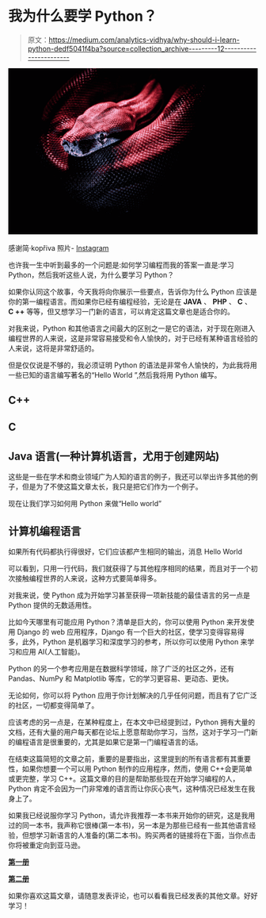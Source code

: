 # 我为什么要学 Python？

> 原文：<https://medium.com/analytics-vidhya/why-should-i-learn-python-dedf5041f4ba?source=collection_archive---------12----------------------->

![](img/fe389e35ca5274ac06e29385e26ff8a6.png)

感谢简·kopřiva 照片- [Instagram](https://www.instagram.com/koprivak.art/)

也许我一生中听到最多的一个问题是:如何学习编程而我的答案一直是:学习 Python，然后我听这些人说，为什么要学习 Python？

如果你认同这个故事，今天我将向你展示一些要点，告诉你为什么 Python 应该是你的第一编程语言。而如果你已经有编程经验，无论是在 **JAVA** 、 **PHP** 、 **C** 、 **C ++** 等等，但又想学习一门新的语言，可以肯定这篇文章也是适合你的。

对我来说，Python 和其他语言之间最大的区别之一是它的语法，对于现在刚进入编程世界的人来说，这是非常容易接受和令人愉快的，对于已经有某种语言经验的人来说，这将是非常舒适的。

但是仅仅说是不够的，我必须证明 Python 的语法是非常令人愉快的，为此我将用一些已知的语言编写著名的“Hello World ”,然后我将用 Python 编写。

## C++

## C

## Java 语言(一种计算机语言，尤用于创建网站)

这些是一些在学术和商业领域广为人知的语言的例子，我还可以举出许多其他的例子，但是为了不使这篇文章太长，我只是把它们作为一个例子。

现在让我们学习如何用 Python 来做“Hello world”

## 计算机编程语言

如果所有代码都执行得很好，它们应该都产生相同的输出，消息 Hello World

可以看到，只用一行代码，我们就获得了与其他程序相同的结果，而且对于一个初次接触编程世界的人来说，这种方式要简单得多。

对我来说，使 Python 成为开始学习甚至获得一项新技能的最佳语言的另一点是 Python 提供的无数适用性。

比如今天哪里有可能应用 Python？清单是巨大的，你可以使用 Python 来开发使用 Django 的 web 应用程序，Django 有一个巨大的社区，使学习变得容易得多，此外，Python 是机器学习和深度学习的参考，所以你可以使用 Python 来学习和应用 AI(人工智能)。

Python 的另一个参考应用是在数据科学领域，除了广泛的社区之外，还有 Pandas、NumPy 和 Matplotlib 等库，它的学习更容易、更动态、更快。

无论如何，你可以将 Python 应用于你计划解决的几乎任何问题，而且有了它广泛的社区，一切都变得简单了。

应该考虑的另一点是，在某种程度上，在本文中已经提到过，Python 拥有大量的文档，还有大量的用户每天都在论坛上愿意帮助你学习，当然，这对于学习一门新的编程语言是很重要的，尤其是如果它是第一门编程语言的话。

在结束这篇简短的文章之前，重要的是要指出，这里提到的所有语言都有其重要性，如果你想要一个可以用 Python 制作的应用程序，然而，使用 C++会更简单或更完整，学习 C++。这篇文章的目的是帮助那些现在开始学习编程的人，Python 肯定不会因为一门非常难的语言而让你灰心丧气，这种情况已经发生在我身上了。

如果我已经说服你学习 Python，请允许我推荐一本书来开始你的研究，这是我用过的同一本书，我声称它很棒(第一本书)，另一本是为那些已经有一些其他语言经验，但想学习新语言的人准备的(第二本书)。购买两者的链接将在下面，当你点击你将被重定向到亚马逊。

[**第一册**](https://amzn.to/3vCgjHg)

[**第二册**](https://amzn.to/390GgGR)

如果你喜欢这篇文章，请随意发表评论，也可以看看我已经发表的其他文章。好好学习！
